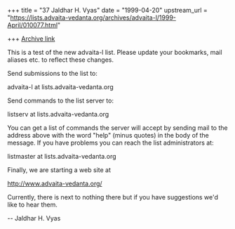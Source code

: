 +++
title = "37 Jaldhar H. Vyas"
date = "1999-04-20"
upstream_url = "https://lists.advaita-vedanta.org/archives/advaita-l/1999-April/010077.html"

+++
[Archive link](https://lists.advaita-vedanta.org/archives/advaita-l/1999-April/010077.html)

This is a test of the new advaita-l list.  Please update your bookmarks,
mail aliases etc. to reflect these changes.

Send submissions to the list to:

advaita-l at lists.advaita-vedanta.org

Send commands to the list server to:

listserv at lists.advaita-vedanta.org

You can get a list of commands the server will accept by sending mail to
the address above with the word "help" (minus quotes) in the body of the
message.  If you have problems you can reach the list administrators at:

listmaster at lists.advaita-vedanta.org

Finally, we are starting a web site at

http://www.advaita-vedanta.org/

Currently, there is next to nothing there but if you have suggestions we'd
like to hear them.

--
Jaldhar H. Vyas <jaldhar at braincells.com>

